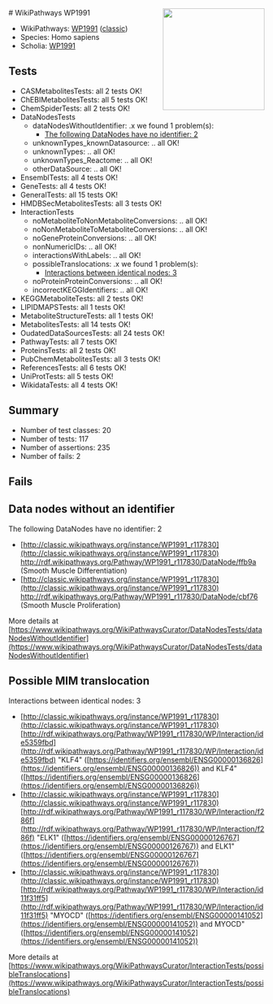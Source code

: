 <img style="float: right; width: 200px" src="https://upload.wikimedia.org/wikipedia/commons/thumb/8/83/Wplogo_with_text_500.png/640px-Wplogo_with_text_500.png" />
# WikiPathways WP1991

* WikiPathways: [WP1991](https://wikipathways.org/pathways/WP1991) ([classic](https://classic.wikipathways.org/instance/WP1991))
* Species: Homo sapiens
* Scholia: [WP1991](https://scholia.toolforge.org/wikipathways/WP1991)
## Tests
* CASMetabolitesTests: all 2 tests OK!
* ChEBIMetabolitesTests: all 5 tests OK!
* ChemSpiderTests: all 2 tests OK!
* DataNodesTests
    * dataNodesWithoutIdentifier: .x we found 1 problem(s):
        * [The following DataNodes have no identifier: 2](#d2d32fa1)
    * unknownTypes_knownDatasource: .. all OK!
    * unknownTypes: .. all OK!
    * unknownTypes_Reactome: .. all OK!
    * otherDataSource: .. all OK!
* EnsemblTests: all 4 tests OK!
* GeneTests: all 4 tests OK!
* GeneralTests: all 15 tests OK!
* HMDBSecMetabolitesTests: all 3 tests OK!
* InteractionTests
    * noMetaboliteToNonMetaboliteConversions: .. all OK!
    * noNonMetaboliteToMetaboliteConversions: .. all OK!
    * noGeneProteinConversions: .. all OK!
    * nonNumericIDs: .. all OK!
    * interactionsWithLabels: .. all OK!
    * possibleTranslocations: .x we found 1 problem(s):
        * [Interactions between identical nodes: 3](#1c118208)
    * noProteinProteinConversions: .. all OK!
    * incorrectKEGGIdentifiers: .. all OK!
* KEGGMetaboliteTests: all 2 tests OK!
* LIPIDMAPSTests: all 1 tests OK!
* MetaboliteStructureTests: all 1 tests OK!
* MetabolitesTests: all 14 tests OK!
* OudatedDataSourcesTests: all 24 tests OK!
* PathwayTests: all 7 tests OK!
* ProteinsTests: all 2 tests OK!
* PubChemMetabolitesTests: all 3 tests OK!
* ReferencesTests: all 6 tests OK!
* UniProtTests: all 5 tests OK!
* WikidataTests: all 4 tests OK!


## Summary

* Number of test classes: 20
* Number of tests: 117
* Number of assertions: 235
* Number of fails: 2

## Fails

<a name="d2d32fa1" />

## Data nodes without an identifier

The following DataNodes have no identifier: 2

* [http://classic.wikipathways.org/instance/WP1991_r117830](http://classic.wikipathways.org/instance/WP1991_r117830) http://rdf.wikipathways.org/Pathway/WP1991_r117830/DataNode/ffb9a (Smooth Muscle Differentiation)
* [http://classic.wikipathways.org/instance/WP1991_r117830](http://classic.wikipathways.org/instance/WP1991_r117830) http://rdf.wikipathways.org/Pathway/WP1991_r117830/DataNode/cbf76 (Smooth Muscle Proliferation)


More details at [https://www.wikipathways.org/WikiPathwaysCurator/DataNodesTests/dataNodesWithoutIdentifier](https://www.wikipathways.org/WikiPathwaysCurator/DataNodesTests/dataNodesWithoutIdentifier)

<a name="1c118208" />

## Possible MIM translocation

Interactions between identical nodes: 3

* [http://classic.wikipathways.org/instance/WP1991_r117830](http://classic.wikipathways.org/instance/WP1991_r117830) [http://rdf.wikipathways.org/Pathway/WP1991_r117830/WP/Interaction/ide5359fbd](http://rdf.wikipathways.org/Pathway/WP1991_r117830/WP/Interaction/ide5359fbd) "KLF4" ([https://identifiers.org/ensembl/ENSG00000136826](https://identifiers.org/ensembl/ENSG00000136826)) and 
KLF4" ([https://identifiers.org/ensembl/ENSG00000136826](https://identifiers.org/ensembl/ENSG00000136826))
* [http://classic.wikipathways.org/instance/WP1991_r117830](http://classic.wikipathways.org/instance/WP1991_r117830) [http://rdf.wikipathways.org/Pathway/WP1991_r117830/WP/Interaction/f286f](http://rdf.wikipathways.org/Pathway/WP1991_r117830/WP/Interaction/f286f) "ELK1" ([https://identifiers.org/ensembl/ENSG00000126767](https://identifiers.org/ensembl/ENSG00000126767)) and 
ELK1" ([https://identifiers.org/ensembl/ENSG00000126767](https://identifiers.org/ensembl/ENSG00000126767))
* [http://classic.wikipathways.org/instance/WP1991_r117830](http://classic.wikipathways.org/instance/WP1991_r117830) [http://rdf.wikipathways.org/Pathway/WP1991_r117830/WP/Interaction/id11f31ff5](http://rdf.wikipathways.org/Pathway/WP1991_r117830/WP/Interaction/id11f31ff5) "MYOCD" ([https://identifiers.org/ensembl/ENSG00000141052](https://identifiers.org/ensembl/ENSG00000141052)) and 
MYOCD" ([https://identifiers.org/ensembl/ENSG00000141052](https://identifiers.org/ensembl/ENSG00000141052))


More details at [https://www.wikipathways.org/WikiPathwaysCurator/InteractionTests/possibleTranslocations](https://www.wikipathways.org/WikiPathwaysCurator/InteractionTests/possibleTranslocations)

